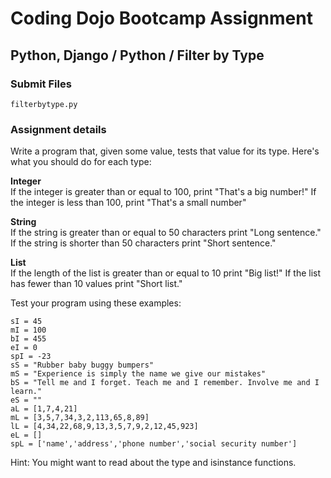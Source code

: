 # Coding Dojo Bootcamp Assignment  
## Python, Django / Python / Filter by Type

### Submit Files
```
filterbytype.py
```

### Assignment details  
Write a program that, given some value, tests that value for its type. Here's what you should do for each type:  

**Integer**  
If the integer is greater than or equal to 100, print "That's a big number!" If the integer is less than 100, print "That's a small number"  

**String**  
If the string is greater than or equal to 50 characters print "Long sentence." If the string is shorter than 50 characters print "Short sentence."

**List**  
If the length of the list is greater than or equal to 10 print "Big list!" If the list has fewer than 10 values print "Short list."

Test your program using these examples:

```
sI = 45
mI = 100
bI = 455
eI = 0
spI = -23
sS = "Rubber baby buggy bumpers"
mS = "Experience is simply the name we give our mistakes"
bS = "Tell me and I forget. Teach me and I remember. Involve me and I learn."
eS = ""
aL = [1,7,4,21]
mL = [3,5,7,34,3,2,113,65,8,89]
lL = [4,34,22,68,9,13,3,5,7,9,2,12,45,923]
eL = []
spL = ['name','address','phone number','social security number']
```

Hint: You might want to read about the type and isinstance functions.
